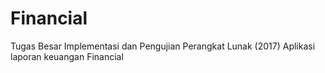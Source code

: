 # Financial
Tugas Besar Implementasi dan Pengujian Perangkat Lunak (2017)
Aplikasi laporan keuangan Financial
